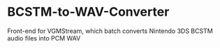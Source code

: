 # BCSTM-to-WAV-Converter
Front-end for VGMStream, which batch converts Nintendo 3DS BCSTM audio files into PCM WAV
